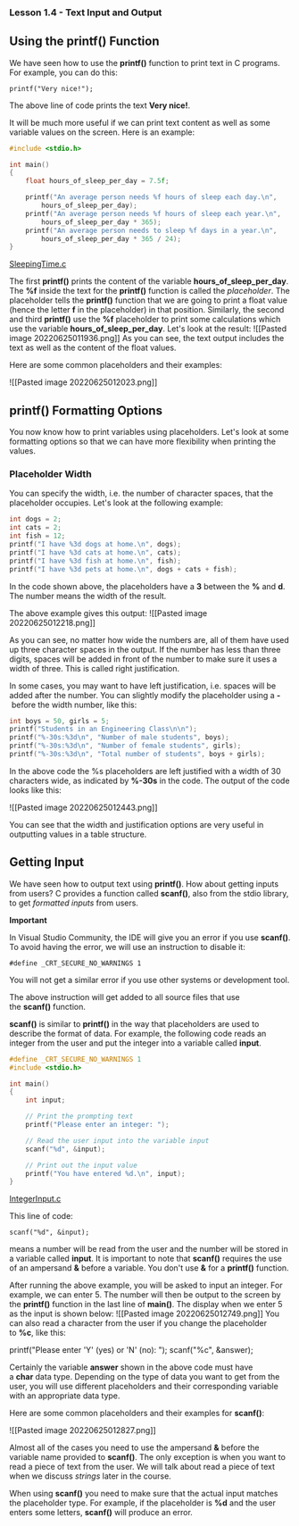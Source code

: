 ### Lesson 1.4 - Text Input and Output

## Using the printf() Function

We have seen how to use the **printf()** function to print text in C programs. For example, you can do this:

	printf("Very nice!");

The above line of code prints the text **Very nice!**.

It will be much more useful if we can print text content as well as some variable values on the screen. Here is an example:
```C
#include <stdio.h>

int main()
{
    float hours_of_sleep_per_day = 7.5f;

    printf("An average person needs %f hours of sleep each day.\n",
        hours_of_sleep_per_day);
    printf("An average person needs %f hours of sleep each year.\n",
        hours_of_sleep_per_day * 365);
    printf("An average person needs to sleep %f days in a year.\n",
        hours_of_sleep_per_day * 365 / 24);
}
```

[SleepingTime.c](https://canvas.ust.hk/courses/44519/files/6293305/download?wrap=1 "SleepingTime.c")


The first **printf()** prints the content of the variable **hours_of_sleep_per_day**. The **%f** inside the text for the **printf()** function is called the _placeholder_. The placeholder tells the **printf()** function that we are going to print a float value (hence the letter **f** in the placeholder) in that position. Similarly, the second and third **printf()** use the **%f** placeholder to print some calculations which use the variable **hours_of_sleep_per_day**. Let's look at the result:
![[Pasted image 20220625011936.png]]
As you can see, the text output includes the text as well as the content of the float values.

Here are some common placeholders and their examples:

![[Pasted image 20220625012023.png]]

## printf() Formatting Options

You now know how to print variables using placeholders. Let's look at some formatting options so that we can have more flexibility when printing the values.

### Placeholder Width

You can specify the width, i.e. the number of character spaces, that the placeholder occupies. Let's look at the following example:
```C
int dogs = 2;
int cats = 2;
int fish = 12;
printf("I have %3d dogs at home.\n", dogs);
printf("I have %3d cats at home.\n", cats);
printf("I have %3d fish at home.\n", fish);
printf("I have %3d pets at home.\n", dogs + cats + fish);
```

In the code shown above, the placeholders have a **3** between the **%** and **d**. The number means the width of the result.

The above example gives this output:
![[Pasted image 20220625012218.png]]

As you can see, no matter how wide the numbers are, all of them have used up three character spaces in the output. If the number has less than three digits, spaces will be added in front of the number to make sure it uses a width of three. This is called right justification.

In some cases, you may want to have left justification, i.e. spaces will be added after the number. You can slightly modify the placeholder using a **-** before the width number, like this:
```C
int boys = 50, girls = 5;
printf("Students in an Engineering Class\n\n");
printf("%-30s:%3d\n", "Number of male students", boys);
printf("%-30s:%3d\n", "Number of female students", girls);
printf("%-30s:%3d\n", "Total number of students", boys + girls);
```


In the above code the %s placeholders are left justified with a width of 30 characters wide, as indicated by **%-30s** in the code. The output of the code looks like this:

![[Pasted image 20220625012443.png]]

You can see that the width and justification options are very useful in outputting values in a table structure.

## Getting Input

We have seen how to output text using **printf()**. How about getting inputs from users? C provides a function called **scanf()**, also from the stdio library, to get _formatted inputs_ from users.

**Important**

In Visual Studio Community, the IDE will give you an error if you use **scanf()**. To avoid having the error, we will use an instruction to disable it:

	#define _CRT_SECURE_NO_WARNINGS 1

You will not get a similar error if you use other systems or development tool.

The above instruction will get added to all source files that use the **scanf()** function.

**scanf()** is similar to **printf()** in the way that placeholders are used to describe the format of data. For example, the following code reads an integer from the user and put the integer into a variable called **input**.
```C
#define _CRT_SECURE_NO_WARNINGS 1
#include <stdio.h>

int main()
{
    int input;

    // Print the prompting text
    printf("Please enter an integer: ");

    // Read the user input into the variable input
    scanf("%d", &input);

    // Print out the input value
    printf("You have entered %d.\n", input);
}
```
[IntegerInput.c](https://canvas.ust.hk/courses/44519/files/6293291/download?wrap=1 "IntegerInput.c") 

This line of code:

	scanf("%d", &input);

means a number will be read from the user and the number will be stored in a variable called **input**. It is important to note that **scanf()** requires the use of an ampersand **&** before a variable. You don't use **&** for a **printf()** function.

After running the above example, you will be asked to input an integer. For example, we can enter 5. The number will then be output to the screen by the **printf()** function in the last line of **main()**. The display when we enter 5 as the input is shown below:
![[Pasted image 20220625012749.png]]
You can also read a character from the user if you change the placeholder to **%c**, like this:

printf("Please enter 'Y' (yes) or 'N' (no): ");
scanf("%c", &answer);

Certainly the variable **answer** shown in the above code must have a **char** data type. Depending on the type of data you want to get from the user, you will use different placeholders and their corresponding variable with an appropriate data type.

Here are some common placeholders and their examples for **scanf()**:

![[Pasted image 20220625012827.png]]

Almost all of the cases you need to use the ampersand **&** before the variable name provided to **scanf()**. The only exception is when you want to read a piece of text from the user. We will talk about read a piece of text when we discuss _strings_ later in the course.

When using **scanf()** you need to make sure that the actual input matches the placeholder type. For example, if the placeholder is **%d** and the user enters some letters, **scanf()** will produce an error.